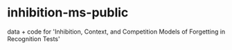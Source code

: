 # inhibition-ms-public
data + code for 'Inhibition, Context, and Competition Models of Forgetting in Recognition Tests'
